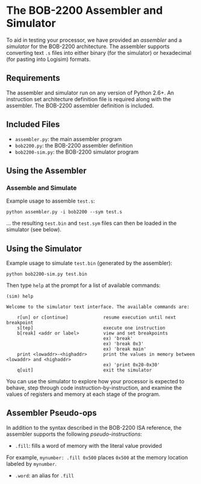 The BOB-2200 Assembler and Simulator
===============

To aid in testing your processor, we have provided an *assembler* and
a *simulator* for the BOB-2200 architecture. The assembler supports
converting text `.s` files into either binary (for the simulator) or
hexadecimal (for pasting into Logisim) formats.

Requirements
-----------

The assembler and simulator run on any version of Python 2.6+. An
instruction set architecture definition file is required along with
the assembler. The BOB-2200 assembler definition is included.

Included Files
-----------

* `assembler.py`: the main assembler program
* `bob2200.py`: the BOB-2200 assembler definition
* `bob2200-sim.py`: the BOB-2200 simulator program

Using the Assembler
-----------

### Assemble and Simulate

Example usage to assemble `test.s`:

    python assembler.py -i bob2200 --sym test.s

... the resulting `test.bin` and `test.sym` files can then be loaded
in the simulator (see below).

Using the Simulator
-----------

Example usage to simulate `test.bin` (generated by the assembler):

    python bob2200-sim.py test.bin

Then type `help` at the prompt for a list of available commands:

    (sim) help

    Welcome to the simulator text interface. The available commands are:

        r[un] or c[ontinue]             resume execution until next breakpoint
        s[tep]                          execute one instruction
        b[reak] <addr or label>         view and set breakpoints
                                        ex) 'break'
                                        ex) 'break 0x3'
                                        ex) 'break main'
        print <lowaddr>-<highaddr>      print the values in memory between <lowaddr> and <highaddr>
                                        ex) 'print 0x20-0x30'
        q[uit]                          exit the simulator

You can use the simulator to explore how your processor is expected to
behave, step through code instruction-by-instruction, and examine the
values of registers and memory at each stage of the program.

Assembler Pseudo-ops
-----------

In addition to the syntax described in the BOB-2200 ISA reference,
the assembler supports the following *pseudo-instructions*:

* `.fill`: fills a word of memory with the literal value provided

For example, `mynumber: .fill 0x500` places `0x500` at the memory
location labeled by `mynumber`.

* `.word`: an alias for `.fill`
